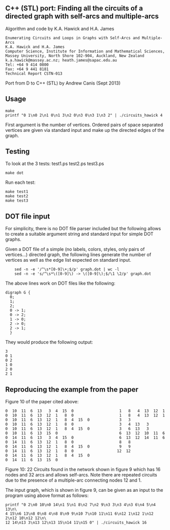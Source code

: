 C++ (STL) port: Finding all the circuits of a directed graph with self-arcs and multiple-arcs
-----------------------------------------------------------------------------

Algorithm and code by K.A. Hawick and H.A. James

    Enumerating Circuits and Loops in Graphs with Self-Arcs and Multiple-Arcs
    K.A. Hawick and H.A. James
    Computer Science, Institute for Information and Mathematical Sciences,
    Massey University, North Shore 102-904, Auckland, New Zealand
    k.a.hawick@massey.ac.nz; heath.james@sapac.edu.au
    Tel: +64 9 414 0800
    Fax: +64 9 441 8181
    Technical Report CSTN-013

Port from D to C++ (STL) by Andrew Canis (Sept 2013)

Usage
-----

    make
    printf "0 1\n0 2\n1 0\n1 3\n2 0\n3 0\n3 1\n3 2" | ./circuits_hawick 4

First argument is the number of vertices. Ordered pairs of space separated
vertices are given via standard input and make up the directed edges of the
graph.

Testing
--------

To look at the 3 tests: test1.ps test2.ps test3.ps

    make dot 

Run each test:

    make test1
    make test2
    make test3

DOT file input
--------------

For simplicity, there is no DOT file parser included but the following allows
to create a suitable argument string and standard input for simple DOT graphs.

Given a DOT file of a simple (no labels, colors, styles, only pairs of
vertices...) directed graph, the following lines generate the number of
vertices as well as the edge list expected on standard input.

        sed -n -e '/^\s*[0-9]\+;$/p' graph.dot | wc -l
        sed -n -e 's/^\s*\([0-9]\) -> \([0-9]\);$/\1 \2/p' graph.dot

The above lines work on DOT files like the following:

    digraph G {
      0;
      1;
      2;
      0 -> 1;
      0 -> 2;
      1 -> 0;
      2 -> 0;
      2 -> 1;
      }

They would produce the following output:

    3
    0 1
    0 2
    1 0
    2 0
    2 1

Reproducing the example from the paper
--------------------------------------

Figure 10 of the paper cited above:

    0  10  11  6  13   3  4  15  0                    1   8   4  13  12  1
    0  10  11  6  13  12  1   8  0                    1   8   4  13  12  1
    0  10  11  6  13  12  1   8  4  15  0             3   3
    0  10  11  6  13  12  1   8  0                    3   4  13   3
    0  10  11  6  13  12  1   8  4  15  0             3   6  13   3
    0  10  11  6  13  15  0                           6  13  12  10  11  6
    0  14  11  6  13   3  4  15  0                    6  13  12  14  11  6
    0  14  11  6  13  12  1   8  0                    8   8
    0  14  11  6  13  12  1   8  4  15  0             9   9
    0  14  11  6  13  12  1   8  0                   12  12
    0  14  11  6  13  12  1   8  4  15  0
    0  14  11  6  13  15  0

Figure 10: 22 Circuits found in the network shown in figure 9 which has 16
nodes and 32 arcs and allows self-arcs. Note there are repeated circuits due to
the presence of a multiple-arc connecting nodes 12 and 1.

The input graph, which is shown in figure 9, can be given as an input to the
program using above format as follows:

    printf "0 2\n0 10\n0 14\n1 5\n1 8\n2 7\n2 9\n3 3\n3 4\n3 6\n4 5\n4 13\n\
    4 15\n6 13\n8 0\n8 4\n8 8\n9 9\n10 7\n10 11\n11 6\n12 1\n12 1\n12 2\n12 10\n12 12\n\
    12 14\n13 3\n13 12\n13 15\n14 11\n15 0" | ./circuits_hawick 16
